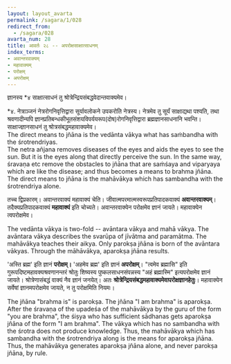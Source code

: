 ```yaml
---
layout: layout_avarta
permalink: /sagara/1/028
redirect_from:
  - /sagara/028
avarta_num: 28
title: आवर्तः २८ -- अपरोक्षसाक्षात्साधनम्
index_terms:
- अवान्तरवाक्यम्
- महावाक्यम्
- परोक्षम्
- अपरोक्षम्
---
```


ज्ञानस्य *४ साक्षात्साधनं तु श्रोत्रेन्द्रियसंबद्धवेदान्तवाक्यमेव। 

<div class="footnote" markdown="1">
*४. नेत्राञ्जनं नेत्ररोगनिवृत्तिद्वारा सूर्यावलोकने उपकरोति नेत्रस्य। 
नेत्रमेव तु सूर्यं साक्षाद्यथा पश्यति, तथा श्रवणादीन्यपि ज्ञानप्रतिबन्धकीभूतसंशयविपर्ययरूप(दोष)रोगनिवृत्तिद्वारा ब्रह्मज्ञानसाधनानि भवन्ति। साक्षाज्ज्ञानसाधनं तु श्रोत्रसंबद्धमहावाक्यमेव।
</div>

<div class="translation-inline" markdown="1">
The direct means to jñāna is the vedānta vākya what has saṁbandha 
with the śrotrendriyas.

<div class="footnote" markdown="1">
The netra añjana removes diseases of the eyes and aids the eyes to see the sun.
But it is the eyes along that directly perceive the sun.
In the same way, śravaṇa etc remove the obstacles to jñāna that are saṁśaya and 
viparyaya which are like the disease; and thus becomes a means to brahma jñāna. 
The direct means to jñāna is the mahāvākya which has sambandha with the śrotrendriya 
alone.
</div>
</div>

तच्च द्विप्रकारम्। अवान्तरवाक्यं महावाक्यं चेति। 
जीवात्मपरमात्मस्वरूपप्रतिपादकवाक्यं **अवान्तरवाक्यम्**। 
तदैक्यप्रतिपादकवाक्यं **महावाक्यं** इति चोच्यते। 
अवान्तरवाक्येन परोक्षमेव ज्ञानं जायते। 
महावाक्येन त्वपरोक्षमेव। 

<div class="translation-inline" markdown="1">
The vedānta vākya is two-fold -- avāntara vākya and mahā vākya. 
The avāntara vākya describes the svarūpa of jīvātma and paramātma.
The mahāvākya teaches their aikya. Only parokṣa jñāna is born of 
the avāntara vākyas. Through the māhāvākya, aparokṣa jñāna results.
</div>

'अस्ति ब्रह्म' इति ज्ञानं **परोक्षम्।** 
'अहमेव ब्रह्म' इति ज्ञानं **अपरोक्षम्**। 
"त्वमेव ब्रह्मासि" इति गुरूपदिष्टमहावक्यश्रवणानन्तरं श्रोतुः शिष्यस्य पुष्कलसाधनसंपन्नस्य 
"अहं ब्रह्मास्मि" इत्यपरोक्षमेव ज्ञानं जायते। 
श्रोत्रेणासंबद्धं वाक्यं नैव ज्ञानं जनयेत्। 
अतः **श्रोत्रेन्द्रियसंबद्धमहावाक्यमेवापरोक्षज्ञानहेतुः**। 
महावाक्येन सर्वेषां ज्ञानमपरोक्षमेव जायते, न तु परोक्षमिति नियमः।

<div class="translation-inline" markdown="1">
The jñāna "brahma is" is parokṣa. 
The jñāna "I am brahma" is aparokṣa. 
After the śravaṇa of the upadeśa of the mahāvākya by the guru of the form "you are brahma", the śiṣya who has sufficient sādhanas gets aparokṣa jñāna of the form "I am brahma". The vākya which has no sambandha with the śrotra does not produce knowledge.
Thus, the mahāvākya which has sambandha with the śrotrendriya along is the means
for aparokṣa jñāna. Thus, the mahāvākya generates aparokṣa jñāna alone, and never
parokṣa jñāna, by rule.
</div>
